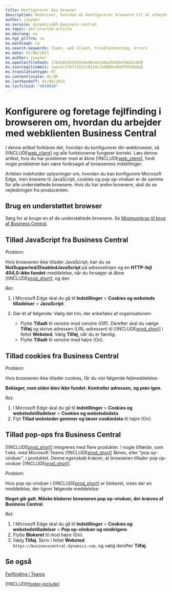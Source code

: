 ```yaml
---
title: Konfigurerer din browser
description: Beskriver, hvordan du konfigurerer browsere til at arbejde med Business Central og produkter, der er integreret med den.
author: jswymer
ms.service: dynamics365-business-central
ms.topic: get-started-article
ms.devlang: na
ms.tgt_pltfrm: na
ms.workload: na
ms.search.keywords: Teams, web client, troubleshooting, errors
ms.date: 01/08/2021
ms.author: jswymer
ms.openlocfilehash: 17b41653b1b5934e98c82ce8a35430e7b6a5c0d0
ms.sourcegitcommit: 1aac2c5f6773151c011dc1e4069c84d79fe5bda8
ms.translationtype: HT
ms.contentlocale: da-DK
ms.lasthandoff: 01/08/2021
ms.locfileid: "4839930"
---
```

# <a name="setting-up-and-troubleshooting-your-browser-to-work-with-business-central-web-client"></a>Konfigurere og foretage fejlfinding i browseren om, hvordan du arbejder med webklienten Business Central

I denne artikel forklares det, hvordan du konfigurerer din webbrowser, så [!INCLUDE[web_client](includes/web_client.md)] og alle funktionerne fungerer korrekt. Læs denne artikel, hvis du har problemer med at åbne [!INCLUDE[web_client](includes/web_client.md)], fordi nogle problemer kan være forårsaget af browserens indstillinger.

Artiklen indeholder oplysninger om, hvordan du kan konfigurere Microsoft Edge, men kravene til JavaScript, cookies og pop op-vinduer er de samme for alle understøttede browsere. Hvis du har andre browsere, skal du se vejledningen fra producenten.  

## <a name="use-a-supported-browser"></a>Brug en understøttet browser

Sørg for at bruge en af de understøttede browsere. Se [Minimumkrav til brug af Business Central](product-requirements.md#recommended-browsers).  

## <a name="allow-javascript-from-business-central"></a>Tillad JavaScript fra Business Central

*Problem:*

Hvis browseren ikke tillader JavaScript, kan du se **NotSupported/DisabledJavaScript** på adresselinjen og en **HTTP-fejl 404,0-ikke fundet**-meddelelse, når du forsøger at åbne [!INCLUDE[prod_short](includes/prod_short.md)], og den 

<!-- http://localhost:8080/NotSupported/DisabledJavaScript HTTP Error 404.0 - Not Found
The resource you are looking for has been removed, had its name changed, or is temporarily unavailable. -->

*Ret:*

1. I Microsoft Edge skal du gå til **Indstillinger** > **Cookies og websteds tilladelser** > **JavaScript**.
2. Gør ét af følgende: Vælg det trin, der anbefales af organisationen:

    - Flytte **Tilladt** til venstre mod venstre (Off). Derefter skal du vælge **Tilføj** og skrive adressen (URL-adressen) til [!INCLUDE[prod_short](includes/prod_short.md)] i feltet **Websted**. Vælg **Tilføj**, når du er færdig.
    - Flytte **Tilladt** til venstre mod højre (On).

## <a name="allow-cookies-from-business-central"></a>Tillad cookies fra Business Central

*Problem:*

Hvis browseren ikke tillader cookies, får du vist følgende fejlmeddelelse:

**Beklager, men siden blev ikke fundet. Kontroller adressen, og prøv igen.** 

*Ret:*

1. I Microsoft Edge skal du gå til **Indstillinger** > **Cookies og webstedstilladelser** > **Cookies og webstedsdata**.
2. Flyt **Tillad websteder gemmer og læser cookiedata** til højre (On).  

## <a name="allow-pop-ups-from-business-central"></a><a name="popup"></a>Tillad pop-ops fra Business Central

[!INCLUDE[prod_short](includes/prod_short.md)] integreres med flere produkter. I nogle tilfælde, som f.eks. med Microsoft Teams [!INCLUDE[prod_short](includes/prod_short.md)] åbnes, eller "pop op-vinduer", i produktet. Denne egenskab kræver, at browseren tillader pop op-vinduer [!INCLUDE[prod_short](includes/prod_short.md)].

*Problem:*

Hvis pop op-vinduer i [!INCLUDE[prod_short](includes/prod_short.md)] er blokeret, vises der en meddelelse, der ligner følgende meddelelse:

**Noget gik galt. Måske blokerer browseren pop op-vinduer, der kræves af Business Central.**

<!--
Something went wrong
Your browser may be blocking pop-ups needed by Business Central.

Change your browser settings to allow pop-ups or allow this for trusted domains, then try again.
If these settings are managed for your organization, you should contact your administrator for assistance.

Try again
-->
*Ret:*

1. I Microsoft Edge skal du gå til **Indstillinger** > **Cookies og webstedstilladelser** > **Pop op-vinduer og omdirigere**.
2. Flytte **Blokeret** til mod højre (On).
3. Vælg **Tilføj**. Skriv i feltet **Websted** `https://businesscentral.dynamics.com`, og vælg derefter **Tilføj**.

## <a name="see-also"></a>Se også

[Fejlfinding i Teams](admin-teams-troubleshooting.md)  

[!INCLUDE[footer-include](includes/footer-banner.md)]
